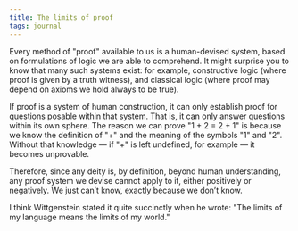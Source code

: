 ```yaml
---
title: The limits of proof
tags: journal
---
```


Every method of "proof" available to us is a human-devised system, based on
formulations of logic we are able to comprehend. It might surprise you to know
that many such systems exist: for example, constructive logic (where proof is
given by a truth witness), and classical logic (where proof may depend on
axioms we hold always to be true).

If proof is a system of human construction, it can only establish proof for
questions posable within that system. That is, it can only answer questions
within its own sphere. The reason we can prove "1 + 2 = 2 + 1" is because we
know the definition of "+" and the meaning of the symbols "1" and "2". Without
that knowledge — if "+" is left undefined, for example — it becomes
unprovable.

Therefore, since any deity is, by definition, beyond human understanding, any
proof system we devise cannot apply to it, either positively or negatively. We
just can’t know, exactly because we don’t know.

I think Wittgenstein stated it quite succinctly when he wrote: "The limits of
my language means the limits of my world."
